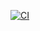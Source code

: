 [![CI](https://github.com/imhasandl/go-restapi/actions/workflows/ci.yml/badge.svg)](https://github.com/imhasandl/go-restapi/actions/workflows/ci.yml)
